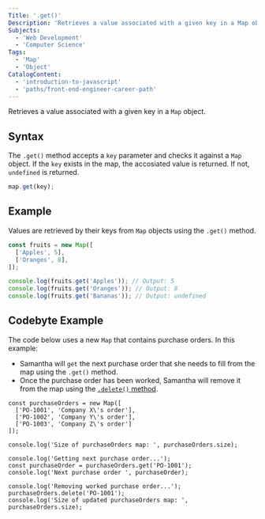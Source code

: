 ```yaml
---
Title: '.get()'
Description: 'Retrieves a value associated with a given key in a Map object.'
Subjects:
  - 'Web Development'
  - 'Computer Science'
Tags:
  - 'Map'
  - 'Object'
CatalogContent:
  - 'introduction-to-javascript'
  - 'paths/front-end-engineer-career-path'
---
```


Retrieves a value associated with a given key in a `Map` object.

## Syntax

The `.get()` method accepts a `key` parameter and checks it against a `Map` object. If the `key` exists in the map, the accosiated value is returned. If not, `undefined` is returned.

```js
map.get(key);
```

## Example

Values are retrieved by their keys from `Map` objects using the `.get()` method.

```js
const fruits = new Map([
  ['Apples', 5],
  ['Oranges', 8],
]);

console.log(fruits.get('Apples')); // Output: 5
console.log(fruits.get('Oranges')); // Output: 8
console.log(fruits.get('Bananas')); // Output: undefined
```

## Codebyte Example

The code below uses a new `Map` that contains purchase orders.
In this example:

- Samantha will `get` the next purchase order that she needs to fill from the map using the `.get()` method.
- Once the purchase order has been worked, Samantha will remove it from the map using the [`.delete()` method](https://www.codecademy.com/resources/docs/javascript/map/delete).

```codebyte/js
const purchaseOrders = new Map([
  ['PO-1001', 'Company X\'s order'],
  ['PO-1002', 'Company Y\'s order'],
  ['PO-1003', 'Company Z\'s order']
]);

console.log('Size of purchaseOrders map: ', purchaseOrders.size);

console.log('Getting next purchase order...');
const purchaseOrder = purchaseOrders.get('PO-1001');
console.log('Next purchase order ', purchaseOrder);

console.log('Removing worked purchase order...');
purchaseOrders.delete('PO-1001');
console.log('Size of updated purchaseOrders map: ', purchaseOrders.size);
```
